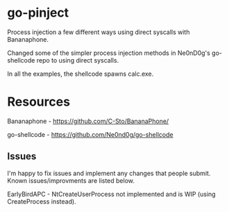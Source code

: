 # go-pinject
Process injection a few different ways using direct syscalls with Bananaphone. 

Changed some of the simpler process injection methods in Ne0nD0g's go-shellcode repo to using direct syscalls.

In all the examples, the shellcode spawns calc.exe.

# Resources 

Bananaphone - https://github.com/C-Sto/BananaPhone/

go-shellcode - https://github.com/Ne0nd0g/go-shellcode

## Issues

I'm happy to fix issues and implement any changes that people submit. Known issues/improvments are listed below. 

EarlyBirdAPC - NtCreateUserProcess not implemented and is WIP (using CreateProcess instead). 
